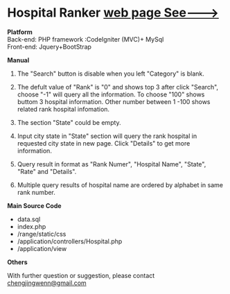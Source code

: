 # Hospital Ranker [web page See--->](http://115.29.108.74/)
**Platform**  
Back-end: PHP framework :CodeIgniter (MVC)+ MySql  
Front-end: Jquery+BootStrap  

**Manual**

1. The "Search" button is disable when you left "Category" is blank.

2. The defult value of "Rank" is "0" and shows top 3 after click "Search", choose "-1" will query all the information. To choose "100" shows buttom 3 hospital information. Other number between 1 -100 shows related rank hospital infomation.

3. The section "State" could be empty.
4. Input city state in "State" section will query the rank hospital in requested city state in new page. Click "Details" to get more information.
5. Query result in format as "Rank Numer", "Hospital Name", "State", "Rate" and "Details".
6. Multiple query results of hospital name are ordered by alphabet in same rank number.

**Main Source Code**
- data.sql
- index.php
- /range/static/css
- /application/controllers/Hospital.php
- /application/view

**Others**

With further question or suggestion, please contact chengjingwenn@gmail.com
